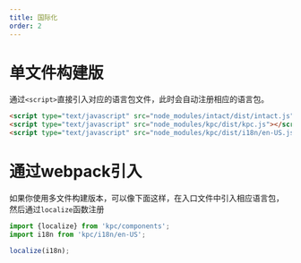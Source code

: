 ```yaml
---
title: 国际化
order: 2
---
```


# 单文件构建版

通过`<script>`直接引入对应的语言包文件，此时会自动注册相应的语言包。

```html
<script type="text/javascript" src="node_modules/intact/dist/intact.js"></script>
<script type="text/javascript" src="node_modules/kpc/dist/kpc.js"></script>
<script type="text/javascript" src="node_modules/kpc/dist/i18n/en-US.js"></script>
```

# 通过webpack引入

如果你使用多文件构建版本，可以像下面这样，在入口文件中引入相应语言包，
然后通过`localize`函数注册

```js
import {localize} from 'kpc/components';
import i18n from 'kpc/i18n/en-US';

localize(i18n);
```
